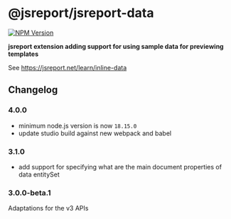 # @jsreport/jsreport-data
[![NPM Version](http://img.shields.io/npm/v/@jsreport/jsreport-data.svg?style=flat-square)](https://npmjs.com/package/@jsreport/jsreport-data)

**jsreport extension adding support for using sample data for previewing templates**

See https://jsreport.net/learn/inline-data

## Changelog

### 4.0.0

- minimum node.js version is now `18.15.0`
- update studio build against new webpack and babel

### 3.1.0

- add support for specifying what are the main document properties of data entitySet

### 3.0.0-beta.1

Adaptations for the v3 APIs

